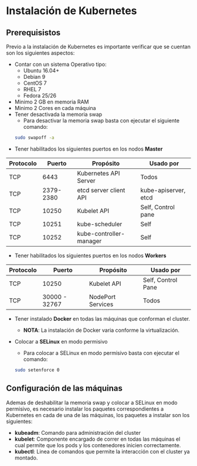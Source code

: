# Instalación de Kubernetes
## Prerequisistos
Previo a la instalación de Kubernetes es importante verificar que se cuentan son los siguientes aspectos:
* Contar con un sistema Operativo tipo: 
	* Ubuntu 16.04+
	* Debian 9
	* CentOS 7
	* RHEL 7
	* Fedora 25/26
* Minimo 2 GB en memoria RAM
* Minimo 2 Cores en cada máquina
* Tener desactivada la memoria swap
	* Para desactivar la memoria swap basta con ejecutar el siguiente comando:
	```bash
	sudo swapoff -a
	```
* Tener habilitados los siguientes puertos en los nodos **Master**

| Protocolo | Puerto   | Propósito              | Usado por           |
|-----------|----------|------------------------|---------------------|
| TCP       | 6443     | Kubernetes API Server  | Todos               |
| TCP       | 2379-2380| etcd server client API | kube-apiserver, etcd|
| TCP       | 10250    | Kubelet API            | Self, Control pane  |
| TCP       | 10251    | kube-scheduler         | Self                |
| TCP       | 10252    | kube-controller-manager| Self                |

* Tener habilitados los siguientes puertos en los nodos **Workers**

| Protocolo | Puerto        | Propósito              | Usado por           |
|-----------|---------------|------------------------|---------------------|
| TCP       | 10250         | Kubelet API            | Self, Control Pane  |
| TCP       | 30000 - 32767 | NodePort Services      | Todos               |

* Tener instalado **Docker** en todas las máquinas que conforman el cluster. 
	* **NOTA**: La instalación de Docker varia conforme la virtualización.

* Colocar a **SELinux** en modo permisivo
	* Para colocar a SELinux en modo permisivo basta con ejecutar el comando:
	```bash
	sudo setenforce 0
	```
## Configuración de las máquinas
Ademas de deshabilitar la memoria swap y colocar a SELinux en modo permisivo, es necesario instalar los paquetes correspondientes a Kubernetes en cada de una de las máquinas, los paquetes a instalar son los siguientes:
* **kubeadm**: Comando para administración del cluster
* **kubelet**: Componente encargado de correr en todas las máquinas el cual permite que los pods y los contenedores inicien correctamente.
* **kubectl**: Linea de comandos que permite la interacción con el cluster ya montado.
